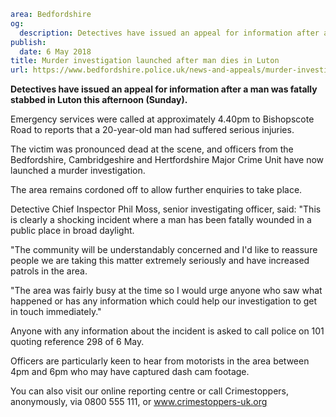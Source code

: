 ```yaml
area: Bedfordshire
og:
  description: Detectives have issued an appeal for information after a man was fatally stabbed in Luton this afternoon (Sunday).
publish:
  date: 6 May 2018
title: Murder investigation launched after man dies in Luton
url: https://www.bedfordshire.police.uk/news-and-appeals/murder-investigation-luton-may2018
```

**Detectives have issued an appeal for information after a man was fatally stabbed in Luton this afternoon (Sunday).**

Emergency services were called at approximately 4.40pm to Bishopscote Road to reports that a 20-year-old man had suffered serious injuries.

The victim was pronounced dead at the scene, and officers from the Bedfordshire, Cambridgeshire and Hertfordshire Major Crime Unit have now launched a murder investigation.

The area remains cordoned off to allow further enquiries to take place.

Detective Chief Inspector Phil Moss, senior investigating officer, said: "This is clearly a shocking incident where a man has been fatally wounded in a public place in broad daylight.

"The community will be understandably concerned and I'd like to reassure people we are taking this matter extremely seriously and have increased patrols in the area.

"The area was fairly busy at the time so I would urge anyone who saw what happened or has any information which could help our investigation to get in touch immediately."

Anyone with any information about the incident is asked to call police on 101 quoting reference 298 of 6 May.

Officers are particularly keen to hear from motorists in the area between 4pm and 6pm who may have captured dash cam footage.

You can also visit our online reporting centre or call Crimestoppers, anonymously, via 0800 555 111, or www.crimestoppers-uk.org
